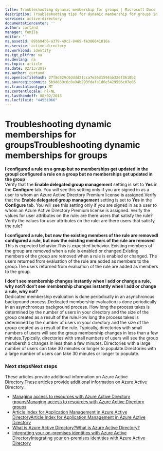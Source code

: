 ```yaml
---
title: Troubleshooting dynamic membership for groups | Microsoft Docs
description: Troubleshooting tips for dynamic membership for groups in Azure AD.
services: active-directory
documentationcenter: ''
author: curtand
manager: femila
editor: ''
ms.assetid: 89bb04b6-a379-49c2-8465-fe386641816a
ms.service: active-directory
ms.workload: identity
ms.tgt_pltfrm: na
ms.devlang: na
ms.topic: article
ms.date: 02/13/2017
ms.author: curtand
ms.openlocfilehash: 27f8d329c0dddd21cca7e3631594ab326f3610b2
ms.sourcegitcommit: 5b9d839c0c0a94b293fdafe1d6e5429506c07e05
ms.translationtype: MT
ms.contentlocale: nl-NL
ms.lasthandoff: 08/02/2018
ms.locfileid: "44551966"
---
```

# <a name="troubleshooting-dynamic-memberships-for-groups"></a><span data-ttu-id="85b13-103">Troubleshooting dynamic memberships for groups</span><span class="sxs-lookup"><span data-stu-id="85b13-103">Troubleshooting dynamic memberships for groups</span></span>
<span data-ttu-id="85b13-104">**I configured a rule on a group but no memberships get updated in the group**</span><span class="sxs-lookup"><span data-stu-id="85b13-104">**I configured a rule on a group but no memberships get updated in the group**</span></span><br/><span data-ttu-id="85b13-105">Verify that the **Enable delegated group management** setting is set to **Yes** in the **Configure** tab. You will see this setting only if you are signed in as a user to whom an Azure Active Directory Premium license is assigned.</span><span class="sxs-lookup"><span data-stu-id="85b13-105">Verify that the **Enable delegated group management** setting is set to **Yes** in the **Configure** tab. You will see this setting only if you are signed in as a user to whom an Azure Active Directory Premium license is assigned.</span></span> <span data-ttu-id="85b13-106">Verify the values for user attributes on the rule: are there users that satisfy the rule?</span><span class="sxs-lookup"><span data-stu-id="85b13-106">Verify the values for user attributes on the rule: are there users that satisfy the rule?</span></span>

<span data-ttu-id="85b13-107">**I configured a rule, but now the existing members of the rule are removed**</span><span class="sxs-lookup"><span data-stu-id="85b13-107">**I configured a rule, but now the existing members of the rule are removed**</span></span><br/><span data-ttu-id="85b13-108">This is expected behavior.</span><span class="sxs-lookup"><span data-stu-id="85b13-108">This is expected behavior.</span></span> <span data-ttu-id="85b13-109">Existing members of the group are removed when a rule is enabled or changed.</span><span class="sxs-lookup"><span data-stu-id="85b13-109">Existing members of the group are removed when a rule is enabled or changed.</span></span> <span data-ttu-id="85b13-110">The users returned from evaluation of the rule are added as members to the group.</span><span class="sxs-lookup"><span data-stu-id="85b13-110">The users returned from evaluation of the rule are added as members to the group.</span></span>     

<span data-ttu-id="85b13-111">**I don’t see membership changes instantly when I add or change a rule, why not?**</span><span class="sxs-lookup"><span data-stu-id="85b13-111">**I don’t see membership changes instantly when I add or change a rule, why not?**</span></span><br/><span data-ttu-id="85b13-112">Dedicated membership evaluation is done periodically in an asynchronous background process.</span><span class="sxs-lookup"><span data-stu-id="85b13-112">Dedicated membership evaluation is done periodically in an asynchronous background process.</span></span> <span data-ttu-id="85b13-113">How long the process takes is determined by the number of users in your directory and the size of the group created as a result of the rule.</span><span class="sxs-lookup"><span data-stu-id="85b13-113">How long the process takes is determined by the number of users in your directory and the size of the group created as a result of the rule.</span></span> <span data-ttu-id="85b13-114">Typically, directories with small numbers of users will see the group membership changes in less than a few minutes.</span><span class="sxs-lookup"><span data-stu-id="85b13-114">Typically, directories with small numbers of users will see the group membership changes in less than a few minutes.</span></span> <span data-ttu-id="85b13-115">Directories with a large number of users can take 30 minutes or longer to populate.</span><span class="sxs-lookup"><span data-stu-id="85b13-115">Directories with a large number of users can take 30 minutes or longer to populate.</span></span>

### <a name="next-steps"></a><span data-ttu-id="85b13-116">Next steps</span><span class="sxs-lookup"><span data-stu-id="85b13-116">Next steps</span></span>
<span data-ttu-id="85b13-117">These articles provide additional information on Azure Active Directory.</span><span class="sxs-lookup"><span data-stu-id="85b13-117">These articles provide additional information on Azure Active Directory.</span></span>

* [<span data-ttu-id="85b13-118">Managing access to resources with Azure Active Directory groups</span><span class="sxs-lookup"><span data-stu-id="85b13-118">Managing access to resources with Azure Active Directory groups</span></span>](active-directory-manage-groups.md)
* [<span data-ttu-id="85b13-119">Article Index for Application Management in Azure Active Directory</span><span class="sxs-lookup"><span data-stu-id="85b13-119">Article Index for Application Management in Azure Active Directory</span></span>](active-directory-apps-index.md)
* [<span data-ttu-id="85b13-120">What is Azure Active Directory?</span><span class="sxs-lookup"><span data-stu-id="85b13-120">What is Azure Active Directory?</span></span>](active-directory-whatis.md)
* [<span data-ttu-id="85b13-121">Integrating your on-premises identities with Azure Active Directory</span><span class="sxs-lookup"><span data-stu-id="85b13-121">Integrating your on-premises identities with Azure Active Directory</span></span>](active-directory-aadconnect.md)
